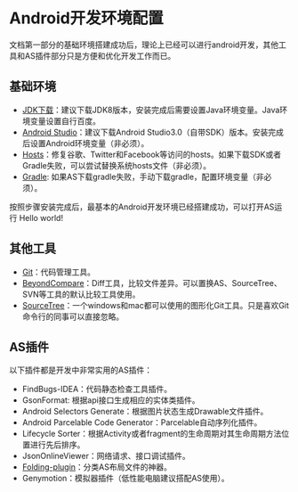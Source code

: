 # Android开发环境配置

文档第一部分的基础环境搭建成功后，理论上已经可以进行android开发，其他工具和AS插件部分只是方便和优化开发工作而已。  

## 基础环境  

- [JDK下载](http://www.oracle.com/technetwork/java/javase/downloads/index.html)：建议下载JDK8版本，安装完成后需要设置Java环境变量。Java环境变量设置自行百度。  
- [Android Studio](https://developer.android.com/studio/index.html)：建议下载Android Studio3.0（自带SDK）版本。安装完成后设置Android环境变量（非必须）。     
- [Hosts](https://laod.cn/hosts/2017-google-hosts.html)：修复谷歌、Twitter和Facebook等访问的hosts。如果下载SDK或者Gradle失败，可以尝试替换系统hosts文件（非必须）。
- [Gradle](https://services.gradle.org/distributions/): 如果AS下载gradle失败，手动下载gradle，配置环境变量（非必须）。 

按照步骤安装完成后，最基本的Android开发环境已经搭建成功，可以打开AS运行 Hello world!

## 其他工具  

- [Git](https://git-scm.com/downloads/)：代码管理工具。  
- [BeyondCompare](http://www.scootersoftware.com/download.php)：Diff工具，比较文件差异。可以置换AS、SourceTree、SVN等工具的默认比较工具使用。  
- [SourceTree](https://www.sourcetreeapp.com/)：一个windows和mac都可以使用的图形化Git工具。只是喜欢Git命令行的同事可以直接忽略。   

## AS插件

以下插件都是开发中非常实用的AS插件：  
- FindBugs-IDEA：代码静态检查工具插件。
- GsonFormat: 根据api接口生成相应的实体类插件。
- Android Selectors Generate：根据图片状态生成Drawable文件插件。
- Android Parcelable Code Generator：Parcelable自动序列化插件。
- Lifecycle Sorter：根据Activity或者fragment的生命周期对其生命周期方法位置进行先后排序。
- JsonOnlineViewer：网络请求、接口调试插件。
- [Folding-plugin](https://github.com/dmytrodanylyk/folding-plugin)：分类AS布局文件的神器。
- Genymotion：模拟器插件（低性能电脑建议搭配AS使用）。
